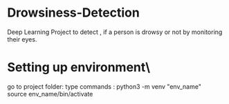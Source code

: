 # Drowsiness-Detection
 Deep Learning Project to detect , if a person is drowsy or not by monitoring their eyes.

# Setting up environment\
  go to project folder:
    type commands : python3 -m venv "env_name" \
                    source env_name/bin/activate

